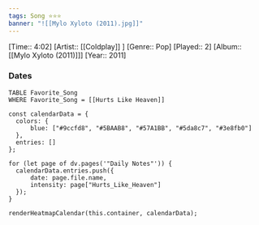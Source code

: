 ```yaml
---
tags: Song ⭐⭐⭐ 
banner: "![[Mylo Xyloto (2011).jpg]]"
---
```

[Time:: 4:02]
[Artist:: [[Coldplay]] ]
[Genre:: Pop]
[Played:: 2]
[Album:: [[Mylo Xyloto (2011)]]]
[Year:: 2011]
### Dates
````dataview
TABLE Favorite_Song
WHERE Favorite_Song = [[Hurts Like Heaven]]
````
  ```dataviewjs
const calendarData = { 
	colors: { 
		blue: ["#9ccfd8", "#5BAAB8", "#57A1BB", "#5da8c7", "#3e8fb0"] 
	}, 
	entries: [] 
}; 

for (let page of dv.pages('"Daily Notes"')) { 
	calendarData.entries.push({ 
		date: page.file.name, 
		intensity: page["Hurts_Like_Heaven"]
	}); 
} 

renderHeatmapCalendar(this.container, calendarData);
```
